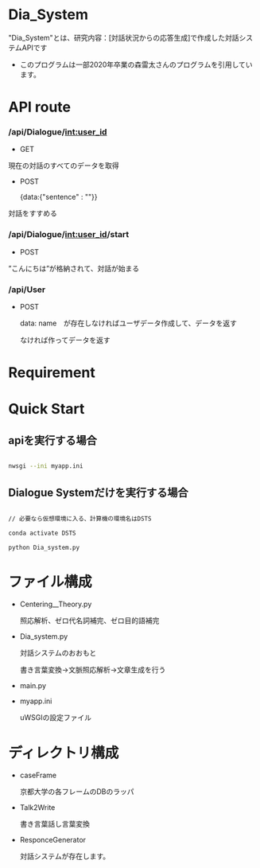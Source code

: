 # Dia_System

"Dia_System"とは、研究内容：[対話状況からの応答生成]で作成した対話システムAPIです
* このプログラムは一部2020年卒業の森雷太さんのプログラムを引用しています。

# API route

### /api/Dialogue/<int:user_id>
- GET

現在の対話のすべてのデータを取得

- POST

	{data:{"sentence" : ""}}

対話をすすめる

### /api/Dialogue/<int:user_id>/start
- POST

”こんにちは”が格納されて、対話が始まる

### /api/User
- POST

	data: name　が存在しなければユーザデータ作成して、データを返す

	なければ作ってデータを返す

# Requirement


# Quick Start
## apiを実行する場合

```bash

nwsgi --ini myapp.ini

```
## Dialogue Systemだけを実行する場合
```bash

// 必要なら仮想環境に入る、計算機の環境名はDSTS

conda activate DSTS

python Dia_system.py

```
# ファイル構成

* Centering__Theory.py

	照応解析、ゼロ代名詞補完、ゼロ目的語補完

* Dia_system.py

	対話システムのおおもと

	書き言葉変換→文脈照応解析→文章生成を行う

* main.py

* myapp.ini

	uWSGIの設定ファイル

# ディレクトリ構成

* caseFrame

	京都大学の各フレームのDBのラッパ

* Talk2Write

	書き言葉話し言葉変換

* ResponceGenerator

	対話システムが存在します。
